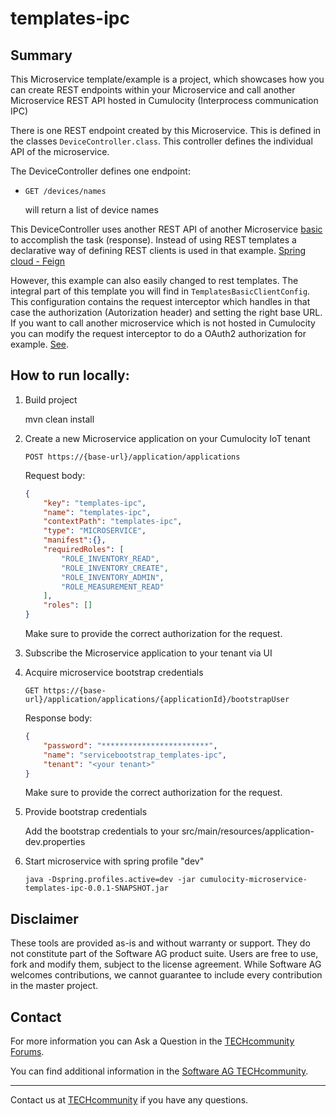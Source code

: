# templates-ipc

## Summary
This Microservice template/example is a project, which showcases how you can create REST endpoints within your Microservice and call another Microservice REST API hosted in Cumulocity (Interprocess communication IPC)

There is one REST endpoint created by this Microservice. This is defined in the classes `DeviceController.class`. This controller defines the individual API of the microservice.

The DeviceController defines one endpoint:
- `GET /devices/names` 

    will return a list of device names
    

This DeviceController uses another REST API of another Microservice [basic](../basic) to accomplish the task (response). Instead of using REST templates a declarative way of defining REST clients is used in that example. [Spring cloud - Feign](https://cloud.spring.io/spring-cloud-netflix/multi/multi_spring-cloud-feign.html)

However, this example can also easily changed to rest templates. The integral part of this template you will find in `TemplatesBasicClientConfig`. This configuration contains the request interceptor which handles in that case the authorization (Autorization header) and setting the right base URL. If you want to call another microservice which is not hosted in Cumulocity you can modify the request interceptor to do a OAuth2 authorization for example. [See](https://www.baeldung.com/spring-cloud-feign-oauth-token).




## How to run locally:

1. Build project

    mvn clean install

2. Create a new Microservice application on your Cumulocity IoT tenant

    `POST https://{base-url}/application/applications`
    
    Request body:
    
    ```json
    {
        "key": "templates-ipc",
        "name": "templates-ipc",
        "contextPath": "templates-ipc",
        "type": "MICROSERVICE",
        "manifest":{},	
        "requiredRoles": [
            "ROLE_INVENTORY_READ",
            "ROLE_INVENTORY_CREATE",
            "ROLE_INVENTORY_ADMIN",
            "ROLE_MEASUREMENT_READ"
        ],
        "roles": []
    }
    ```
    
    Make sure to provide the correct authorization for the request.

3. Subscribe the Microservice application to your tenant via UI

4. Acquire microservice bootstrap credentials

    `GET https://{base-url}/application/applications/{applicationId}/bootstrapUser`
    
    Response body:
    
    ```json
    {
        "password": "************************",
        "name": "servicebootstrap_templates-ipc",
        "tenant": "<your tenant>"
    }
    ```
    Make sure to provide the correct authorization for the request.

5. Provide bootstrap credentials 

    Add the bootstrap credentials to your src/main/resources/application-dev.properties

6. Start microservice with spring profile "dev"

    `java -Dspring.profiles.active=dev -jar cumulocity-microservice-templates-ipc-0.0.1-SNAPSHOT.jar`

## Disclaimer

These tools are provided as-is and without warranty or support. They do not constitute part of the Software AG product suite. Users are free to use, fork and modify them, subject to the license agreement. While Software AG welcomes contributions, we cannot guarantee to include every contribution in the master project.

## Contact

For more information you can Ask a Question in the [TECHcommunity Forums](http://tech.forums.softwareag.com/techjforum/forums/list.page?product=cumulocity).

You can find additional information in the [Software AG TECHcommunity](http://techcommunity.softwareag.com/home/-/product/name/cumulocity).

_________________
Contact us at [TECHcommunity](mailto:technologycommunity@softwareag.com?subject=Github/SoftwareAG) if you have any questions.